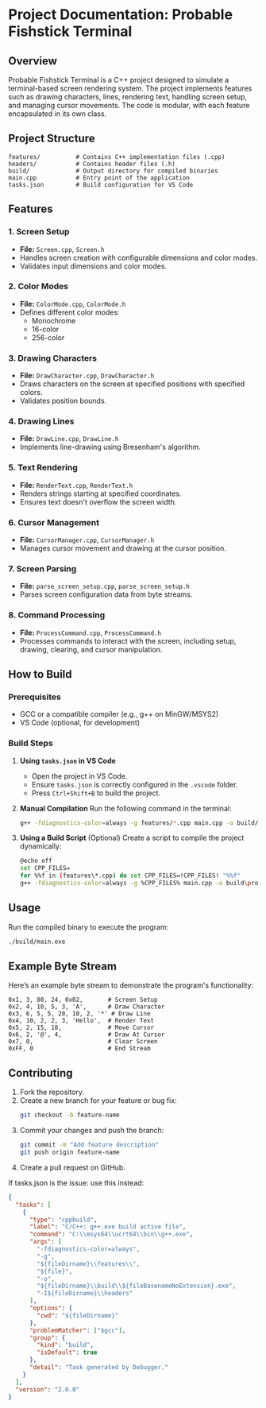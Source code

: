 # Project Documentation: Probable Fishstick Terminal

## Overview
Probable Fishstick Terminal is a C++ project designed to simulate a terminal-based screen rendering system. The project implements features such as drawing characters, lines, rendering text, handling screen setup, and managing cursor movements. The code is modular, with each feature encapsulated in its own class.

## Project Structure
```
features/          # Contains C++ implementation files (.cpp)
headers/           # Contains header files (.h)
build/             # Output directory for compiled binaries
main.cpp           # Entry point of the application
tasks.json         # Build configuration for VS Code
```
## Features

### 1. Screen Setup
- **File:** `Screen.cpp`, `Screen.h`
- Handles screen creation with configurable dimensions and color modes.
- Validates input dimensions and color modes.

### 2. Color Modes
- **File:** `ColorMode.cpp`, `ColorMode.h`
- Defines different color modes:
  - Monochrome
  - 16-color
  - 256-color

### 3. Drawing Characters
- **File:** `DrawCharacter.cpp`, `DrawCharacter.h`
- Draws characters on the screen at specified positions with specified colors.
- Validates position bounds.

### 4. Drawing Lines
- **File:** `DrawLine.cpp`, `DrawLine.h`
- Implements line-drawing using Bresenham's algorithm.

### 5. Text Rendering
- **File:** `RenderText.cpp`, `RenderText.h`
- Renders strings starting at specified coordinates.
- Ensures text doesn't overflow the screen width.

### 6. Cursor Management
- **File:** `CursorManager.cpp`, `CursorManager.h`
- Manages cursor movement and drawing at the cursor position.

### 7. Screen Parsing
- **File:** `parse_screen_setup.cpp`, `parse_screen_setup.h`
- Parses screen configuration data from byte streams.

### 8. Command Processing
- **File:** `ProcessCommand.cpp`, `ProcessCommand.h`
- Processes commands to interact with the screen, including setup, drawing, clearing, and cursor manipulation.

## How to Build

### Prerequisites
- GCC or a compatible compiler (e.g., g++ on MinGW/MSYS2)
- VS Code (optional, for development)

### Build Steps

1. **Using `tasks.json` in VS Code**
   - Open the project in VS Code.
   - Ensure `tasks.json` is correctly configured in the `.vscode` folder.
   - Press `Ctrl+Shift+B` to build the project.

2. **Manual Compilation**
   Run the following command in the terminal:

   ```bash
   g++ -fdiagnostics-color=always -g features/*.cpp main.cpp -o build/project.exe -Iheaders
   ```

3. **Using a Build Script** (Optional)
   Create a script to compile the project dynamically:

   ```bash
   @echo off
   set CPP_FILES=
   for %%f in (features\*.cpp) do set CPP_FILES=!CPP_FILES! "%%f"
   g++ -fdiagnostics-color=always -g %CPP_FILES% main.cpp -o build\project.exe -Iheaders
   ```

## Usage

Run the compiled binary to execute the program:

```bash
./build/main.exe
```

## Example Byte Stream
Here’s an example byte stream to demonstrate the program's functionality:

```
0x1, 3, 80, 24, 0x02,       # Screen Setup
0x2, 4, 10, 5, 3, 'A',      # Draw Character
0x3, 6, 5, 5, 20, 10, 2, '*' # Draw Line
0x4, 10, 2, 2, 3, 'Hello',  # Render Text
0x5, 2, 15, 10,             # Move Cursor
0x6, 2, '@', 4,             # Draw At Cursor
0x7, 0,                     # Clear Screen
0xFF, 0                     # End Stream
```

## Contributing

1. Fork the repository.
2. Create a new branch for your feature or bug fix:
   ```bash
   git checkout -b feature-name
   ```
3. Commit your changes and push the branch:
   ```bash
   git commit -m "Add feature description"
   git push origin feature-name
   ```
4. Create a pull request on GitHub.

If tasks.json is the issue: use this instead:

```json
{
  "tasks": [
    {
      "type": "cppbuild",
      "label": "C/C++: g++.exe build active file",
      "command": "C:\\msys64\\ucrt64\\bin\\g++.exe",
      "args": [
        "-fdiagnostics-color=always",
        "-g",
        "${fileDirname}\\features\\",
        "${file}",
        "-o",
        "${fileDirname}\\build\\${fileBasenameNoExtension}.exe",
        "-I${fileDirname}\\headers"
      ],
      "options": {
        "cwd": "${fileDirname}"
      },
      "problemMatcher": ["$gcc"],
      "group": {
        "kind": "build",
        "isDefault": true
      },
      "detail": "Task generated by Debugger."
    }
  ],
  "version": "2.0.0"
}

```